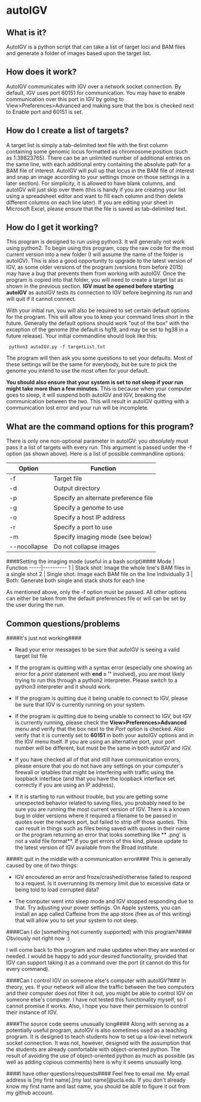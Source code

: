 autoIGV
=======

What is it?
-----------
AutoIGV is a python script that can take a list of target loci and BAM files and generate a folder of images based upon the target list.

How does it work?
-----------------
AutoIGV communicates with IGV over a network socket connection.  By default, IGV uses port 60151 for communication.  You may have to enable communication over this port in IGV by going to View>Preferences>Advanced and making sure that the box is checked next to Enable port and 60151 is set.

How do I create a list of targets?
----------------------------------
A target list is simply a tab-delimited text file with the first column containing some genomic locus formatted as chromosome:position (such as 1:39823765).  There can be an unlimited number of additional entries on the same line, with each additional entry containing the absolute path for a BAM file of interest.  AutoIGV will pull up that locus in the BAM file of interest and snap an image according to your settings (more on those settings in a later section).  For simplicity, it is allowed to have blank columns, and autoIGV will just skip over them (this is handy if you are creating your list using a spreadsheet editor and want to fill each column and then delete different columns on each line later).  If you are editing your sheet in Microsoft Excel, please ensure that the file is saved as tab-delimited text.

How do I get it working?
------------------------
This program is designed to run using python3.  It will generally not work using python2.  To begin using this program, copy the raw code for the most current version into a new folder (I will assume the name of the folder is autoIGV).  This is also a good opportunity to upgrade to the latest version of IGV, as some older versions of the program (versions from before 2015) may have a bug that prevents them from working with autoIGV.  Once the program is copied into that folder, you will need to create a target list as shown in the previous section.  **IGV must be opened before starting autoIGV** as autoIGV tests its connection to IGV before beginning its run and will quit if it cannot connect. 

With your initial run, you will also be required to set certain default options for the program.  This will allow you to keep your command lines short in the future.  Generally the default options should work "out of the box" with the exception of the genome (the default is hg19, and may be set to hg38 in a future release).  Your initial commandline should look like this:

     python3 autoIGV.py -f targetList.txt
 
The program will then ask you some questions to set your defaults.  Most of these settings will be the same for everybody, but be sure to pick the genome you intend to use the most often for your default.

**You should also ensure that your system is set to not sleep if your run might take more than a few minutes.**  This is because when your computer goes to sleep, it will suspend both autoIGV and IGV, breaking the communication between the two.  This will result in autoIGV quitting with a communication lost error and your run will be incomplete.

What are the command options for this program?
----------------------------------------------
There is only one non-optional parameter in autoIGV: you *absolutely* must pass it a list of targets with every run.  This argument is passed under the -f option (as shown above).  Here is a list of possible commandline options:

Option | Function
-------|---------
-f     | Target file
-d     | Output directory
-p     | Specify an alternate preference file
-g     | Specify a genome to use
-o     | Specify a host IP address
-r     | Specify a port to use
-m     | Specify imaging mode (see below)
--nocollapse | Do not collapse images

####Setting the imaging mode (useful in a bash script)####
Mode | Function
-----|----------
1    | Stack shot: Image the whole line's BAM files in a single shot
2    | Single shot: Image each BAM file on the line individually
3    | Both:  Generate both single and stack shots for each line

As mentioned above, only the -f option must be passed.  All other options can either be taken from the default preferences file or will can be set by the user during the run.

Common questions/problems
-------------------------
####It's just not working####
- Read your error messages to be sure that autoIGV is seeing a valid target list file

- If the program is quitting with a syntax error (especially one showing an error for a *print* statement with **end = ''** involved), you are most likely trying to run this through a python2 interpreter.  Please switch to a python3 interpreter and it should work.

- If the program is quitting due it being unable to connect to IGV, please be sure that IGV is currently running on your system.

- If the program is quitting due to being unable to connect to IGV, but IGV is currently running, please check the **View>Preferences>Advanced** menu and verify that the box next to the *Port* option is checked.  Also verify that it is currently set to **60151** in both your autoIGV options and in the IGV menu itself.  If you are using an alternative port, your port number will be different, but must be the same in both autoIGV and IGV.

- If you have checked all of that and still have communication errors, please ensure that you do not have any settings on your computer's firewall or iptables that might be interfering with traffic using the loopback interface (and that you have the loopback interface set correctly if you are using an IP address).

- If it is starting to run without trouble, but you are getting some unexpected behavior related to saving files, you probably need to be sure you are running the most current version of IGV.  There is a known bug in older versions where it required a filename to be passed in quotes over the network port, but failed to strip off those quotes.  This can result in things such as files being saved with quotes in their name or the program returning an error that looks something like ** .png' is not a valid file format**.  If you get errors of this kind, please update to the latest version of IGV available from the Broad Institute. 

####It quit in the middle with a communication error####
This is generally caused by one of two things:
- IGV encoutered an error and froze/crashed/otherwise failed to respond to a request.  Is it overrunning its memory limit due to excessive data or being told to load corrupted data?

- The computer went into sleep mode and IGV stopped responding due to that.  Try adjusting your power settings.  On Apple systems, you can install an app called Caffeine from the app store (free as of this writing) that will allow you to set your system to not sleep.

####Can I do [something not currently supported] with this program?####
Obviously not right now :)

I will come back to this program and make updates when they are wanted or needed.  I would be happy to add your desired functionality, provided that IGV can support taking it as a command over the port (it cannot do this for every command).

####Can I control IGV on someone else's computer with autoIGV?###
In theory, yes.  If your network will allow the traffic between the two computers and their computer does not filter it out, you might be able to control IGV on someone else's computer.  I have not tested this functionality myself, so I cannot promise it works.  Also, I hope you have their permission to control their instance of IGV.

####The source code seems unusually long####
Along with serving as a potentially useful program, autoIGV is also sometimes used as a teaching program.  It is designed to teach students how to set up a low-level network socket connection.  It was not, however, designed with the assumption that the students are already comfortable with object-oriented python.  The result of avoiding the use of object-oriented python as much as possible (as well as adding copious comments) here is why it seems unusually long.

####I have other questions/requests####
Feel free to email me.  My email address is [my first name].[my last name]@ucla.edu.  If you don't already know my first name and last name, you should be able to figure it out from my github account.
